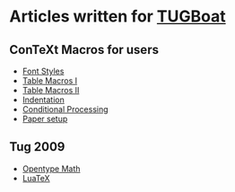Articles written for [TUGBoat]
==============================

ConTeXt Macros for users
------------------------

* [Font Styles]
* [Table Macros I]
* [Table Macros II]
* [Indentation]
* [Conditional Processing]
* [Paper setup]

Tug 2009
--------

* [Opentype Math]
* [LuaTeX]

[TUGBoat]:http://www.tug.org/tugboat/
[Font Styles]:http://www.tug.org/TUGboat/Articles/tb28-2/tb89mahajan.pdf
[Table Macros I]:http://www.tug.org/TUGboat/Articles/tb28-3/tb90mahajan.pdf
[Table Macros II]:http://www.tug.org/TUGboat/Articles/tb29-1/tb91mahajan.pdf
[Indentation]:http://www.tug.org/TUGboat/Articles/tb29-2/tb92mahajan.pdf
[Conditional Processing]: http://www.tug.org/TUGboat/Articles/tb31-1/tb97mahajan.pdf
[Paper setup]: https://www.tug.org/members/TUGboat/tb32-1/tb101mahajan.pdf

[Opentype Math]:http://www.tug.org/members/TUGboat/tb30-2/tb95mahajan-cmath.pdf
[LuaTeX]:http://www.tug.org/members/TUGboat/tb30-2/tb95mahajan-luatex.pdf 
